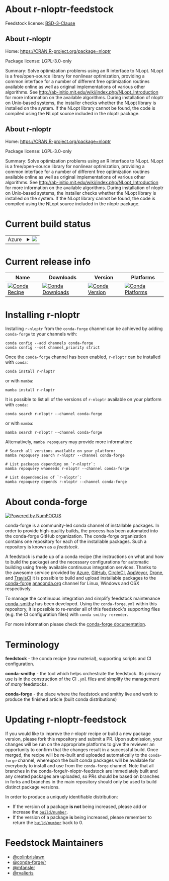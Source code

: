 About r-nloptr-feedstock
========================

Feedstock license: [BSD-3-Clause](https://github.com/conda-forge/r-nloptr-feedstock/blob/main/LICENSE.txt)


About r-nloptr
--------------

Home: https://CRAN.R-project.org/package=nloptr

Package license: LGPL-3.0-only

Summary: Solve optimization problems using an R interface to NLopt. NLopt is a free/open-source library for nonlinear optimization, providing a common interface for a number of different free optimization routines available online as well as original implementations of various other algorithms. See <http://ab-initio.mit.edu/wiki/index.php/NLopt_Introduction> for more information on the available algorithms. During installation of nloptr on Unix-based systems, the installer checks whether the NLopt library is installed on the system. If the NLopt library cannot be found, the code is compiled using the NLopt source included in the nloptr package.

About r-nloptr
--------------

Home: https://CRAN.R-project.org/package=nloptr

Package license: LGPL-3.0-only

Summary: Solve optimization problems using an R interface to NLopt. NLopt is a free/open-source library for nonlinear optimization, providing a common interface for a number of different free optimization routines available online as well as original implementations of various other algorithms. See <http://ab-initio.mit.edu/wiki/index.php/NLopt_Introduction> for more information on the available algorithms. During installation of nloptr on Unix-based systems, the installer checks whether the NLopt library is installed on the system. If the NLopt library cannot be found, the code is compiled using the NLopt source included in the nloptr package.

Current build status
====================


<table>
    
  <tr>
    <td>Azure</td>
    <td>
      <details>
        <summary>
          <a href="https://dev.azure.com/conda-forge/feedstock-builds/_build/latest?definitionId=1394&branchName=main">
            <img src="https://dev.azure.com/conda-forge/feedstock-builds/_apis/build/status/r-nloptr-feedstock?branchName=main">
          </a>
        </summary>
        <table>
          <thead><tr><th>Variant</th><th>Status</th></tr></thead>
          <tbody><tr>
              <td>linux_64_r_base4.3</td>
              <td>
                <a href="https://dev.azure.com/conda-forge/feedstock-builds/_build/latest?definitionId=1394&branchName=main">
                  <img src="https://dev.azure.com/conda-forge/feedstock-builds/_apis/build/status/r-nloptr-feedstock?branchName=main&jobName=linux&configuration=linux%20linux_64_r_base4.3" alt="variant">
                </a>
              </td>
            </tr><tr>
              <td>linux_64_r_base4.4</td>
              <td>
                <a href="https://dev.azure.com/conda-forge/feedstock-builds/_build/latest?definitionId=1394&branchName=main">
                  <img src="https://dev.azure.com/conda-forge/feedstock-builds/_apis/build/status/r-nloptr-feedstock?branchName=main&jobName=linux&configuration=linux%20linux_64_r_base4.4" alt="variant">
                </a>
              </td>
            </tr><tr>
              <td>linux_aarch64_r_base4.3</td>
              <td>
                <a href="https://dev.azure.com/conda-forge/feedstock-builds/_build/latest?definitionId=1394&branchName=main">
                  <img src="https://dev.azure.com/conda-forge/feedstock-builds/_apis/build/status/r-nloptr-feedstock?branchName=main&jobName=linux&configuration=linux%20linux_aarch64_r_base4.3" alt="variant">
                </a>
              </td>
            </tr><tr>
              <td>linux_aarch64_r_base4.4</td>
              <td>
                <a href="https://dev.azure.com/conda-forge/feedstock-builds/_build/latest?definitionId=1394&branchName=main">
                  <img src="https://dev.azure.com/conda-forge/feedstock-builds/_apis/build/status/r-nloptr-feedstock?branchName=main&jobName=linux&configuration=linux%20linux_aarch64_r_base4.4" alt="variant">
                </a>
              </td>
            </tr><tr>
              <td>linux_ppc64le_r_base4.3</td>
              <td>
                <a href="https://dev.azure.com/conda-forge/feedstock-builds/_build/latest?definitionId=1394&branchName=main">
                  <img src="https://dev.azure.com/conda-forge/feedstock-builds/_apis/build/status/r-nloptr-feedstock?branchName=main&jobName=linux&configuration=linux%20linux_ppc64le_r_base4.3" alt="variant">
                </a>
              </td>
            </tr><tr>
              <td>linux_ppc64le_r_base4.4</td>
              <td>
                <a href="https://dev.azure.com/conda-forge/feedstock-builds/_build/latest?definitionId=1394&branchName=main">
                  <img src="https://dev.azure.com/conda-forge/feedstock-builds/_apis/build/status/r-nloptr-feedstock?branchName=main&jobName=linux&configuration=linux%20linux_ppc64le_r_base4.4" alt="variant">
                </a>
              </td>
            </tr><tr>
              <td>osx_64_r_base4.3</td>
              <td>
                <a href="https://dev.azure.com/conda-forge/feedstock-builds/_build/latest?definitionId=1394&branchName=main">
                  <img src="https://dev.azure.com/conda-forge/feedstock-builds/_apis/build/status/r-nloptr-feedstock?branchName=main&jobName=osx&configuration=osx%20osx_64_r_base4.3" alt="variant">
                </a>
              </td>
            </tr><tr>
              <td>osx_64_r_base4.4</td>
              <td>
                <a href="https://dev.azure.com/conda-forge/feedstock-builds/_build/latest?definitionId=1394&branchName=main">
                  <img src="https://dev.azure.com/conda-forge/feedstock-builds/_apis/build/status/r-nloptr-feedstock?branchName=main&jobName=osx&configuration=osx%20osx_64_r_base4.4" alt="variant">
                </a>
              </td>
            </tr><tr>
              <td>osx_arm64_r_base4.3</td>
              <td>
                <a href="https://dev.azure.com/conda-forge/feedstock-builds/_build/latest?definitionId=1394&branchName=main">
                  <img src="https://dev.azure.com/conda-forge/feedstock-builds/_apis/build/status/r-nloptr-feedstock?branchName=main&jobName=osx&configuration=osx%20osx_arm64_r_base4.3" alt="variant">
                </a>
              </td>
            </tr><tr>
              <td>osx_arm64_r_base4.4</td>
              <td>
                <a href="https://dev.azure.com/conda-forge/feedstock-builds/_build/latest?definitionId=1394&branchName=main">
                  <img src="https://dev.azure.com/conda-forge/feedstock-builds/_apis/build/status/r-nloptr-feedstock?branchName=main&jobName=osx&configuration=osx%20osx_arm64_r_base4.4" alt="variant">
                </a>
              </td>
            </tr><tr>
              <td>win_64_r_base4.3</td>
              <td>
                <a href="https://dev.azure.com/conda-forge/feedstock-builds/_build/latest?definitionId=1394&branchName=main">
                  <img src="https://dev.azure.com/conda-forge/feedstock-builds/_apis/build/status/r-nloptr-feedstock?branchName=main&jobName=win&configuration=win%20win_64_r_base4.3" alt="variant">
                </a>
              </td>
            </tr><tr>
              <td>win_64_r_base4.4</td>
              <td>
                <a href="https://dev.azure.com/conda-forge/feedstock-builds/_build/latest?definitionId=1394&branchName=main">
                  <img src="https://dev.azure.com/conda-forge/feedstock-builds/_apis/build/status/r-nloptr-feedstock?branchName=main&jobName=win&configuration=win%20win_64_r_base4.4" alt="variant">
                </a>
              </td>
            </tr>
          </tbody>
        </table>
      </details>
    </td>
  </tr>
</table>

Current release info
====================

| Name | Downloads | Version | Platforms |
| --- | --- | --- | --- |
| [![Conda Recipe](https://img.shields.io/badge/recipe-r--nloptr-green.svg)](https://anaconda.org/conda-forge/r-nloptr) | [![Conda Downloads](https://img.shields.io/conda/dn/conda-forge/r-nloptr.svg)](https://anaconda.org/conda-forge/r-nloptr) | [![Conda Version](https://img.shields.io/conda/vn/conda-forge/r-nloptr.svg)](https://anaconda.org/conda-forge/r-nloptr) | [![Conda Platforms](https://img.shields.io/conda/pn/conda-forge/r-nloptr.svg)](https://anaconda.org/conda-forge/r-nloptr) |

Installing r-nloptr
===================

Installing `r-nloptr` from the `conda-forge` channel can be achieved by adding `conda-forge` to your channels with:

```
conda config --add channels conda-forge
conda config --set channel_priority strict
```

Once the `conda-forge` channel has been enabled, `r-nloptr` can be installed with `conda`:

```
conda install r-nloptr
```

or with `mamba`:

```
mamba install r-nloptr
```

It is possible to list all of the versions of `r-nloptr` available on your platform with `conda`:

```
conda search r-nloptr --channel conda-forge
```

or with `mamba`:

```
mamba search r-nloptr --channel conda-forge
```

Alternatively, `mamba repoquery` may provide more information:

```
# Search all versions available on your platform:
mamba repoquery search r-nloptr --channel conda-forge

# List packages depending on `r-nloptr`:
mamba repoquery whoneeds r-nloptr --channel conda-forge

# List dependencies of `r-nloptr`:
mamba repoquery depends r-nloptr --channel conda-forge
```


About conda-forge
=================

[![Powered by
NumFOCUS](https://img.shields.io/badge/powered%20by-NumFOCUS-orange.svg?style=flat&colorA=E1523D&colorB=007D8A)](https://numfocus.org)

conda-forge is a community-led conda channel of installable packages.
In order to provide high-quality builds, the process has been automated into the
conda-forge GitHub organization. The conda-forge organization contains one repository
for each of the installable packages. Such a repository is known as a *feedstock*.

A feedstock is made up of a conda recipe (the instructions on what and how to build
the package) and the necessary configurations for automatic building using freely
available continuous integration services. Thanks to the awesome service provided by
[Azure](https://azure.microsoft.com/en-us/services/devops/), [GitHub](https://github.com/),
[CircleCI](https://circleci.com/), [AppVeyor](https://www.appveyor.com/),
[Drone](https://cloud.drone.io/welcome), and [TravisCI](https://travis-ci.com/)
it is possible to build and upload installable packages to the
[conda-forge](https://anaconda.org/conda-forge) [anaconda.org](https://anaconda.org/)
channel for Linux, Windows and OSX respectively.

To manage the continuous integration and simplify feedstock maintenance
[conda-smithy](https://github.com/conda-forge/conda-smithy) has been developed.
Using the ``conda-forge.yml`` within this repository, it is possible to re-render all of
this feedstock's supporting files (e.g. the CI configuration files) with ``conda smithy rerender``.

For more information please check the [conda-forge documentation](https://conda-forge.org/docs/).

Terminology
===========

**feedstock** - the conda recipe (raw material), supporting scripts and CI configuration.

**conda-smithy** - the tool which helps orchestrate the feedstock.
                   Its primary use is in the construction of the CI ``.yml`` files
                   and simplify the management of *many* feedstocks.

**conda-forge** - the place where the feedstock and smithy live and work to
                  produce the finished article (built conda distributions)


Updating r-nloptr-feedstock
===========================

If you would like to improve the r-nloptr recipe or build a new
package version, please fork this repository and submit a PR. Upon submission,
your changes will be run on the appropriate platforms to give the reviewer an
opportunity to confirm that the changes result in a successful build. Once
merged, the recipe will be re-built and uploaded automatically to the
`conda-forge` channel, whereupon the built conda packages will be available for
everybody to install and use from the `conda-forge` channel.
Note that all branches in the conda-forge/r-nloptr-feedstock are
immediately built and any created packages are uploaded, so PRs should be based
on branches in forks and branches in the main repository should only be used to
build distinct package versions.

In order to produce a uniquely identifiable distribution:
 * If the version of a package **is not** being increased, please add or increase
   the [``build/number``](https://docs.conda.io/projects/conda-build/en/latest/resources/define-metadata.html#build-number-and-string).
 * If the version of a package **is** being increased, please remember to return
   the [``build/number``](https://docs.conda.io/projects/conda-build/en/latest/resources/define-metadata.html#build-number-and-string)
   back to 0.

Feedstock Maintainers
=====================

* [@colinbrislawn](https://github.com/colinbrislawn/)
* [@conda-forge/r](https://github.com/orgs/conda-forge/teams/r/)
* [@mfansler](https://github.com/mfansler/)
* [@rvalieris](https://github.com/rvalieris/)

